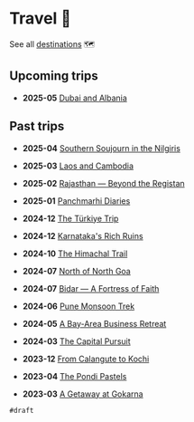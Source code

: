 # Travel 🎒

See all [destinations](destinations) 🗺

## Upcoming trips

- **2025-05** [Dubai and Albania](#dubai)

## Past trips

- **2025-04** [Southern Soujourn in the Nilgiris](#iti)
- **2025-03** [Laos and Cambodia](#luang-prabang)
- **2025-02** [Rajasthan — Beyond the Registan](jaipur#2025-02-22)
- **2025-01** [Panchmarhi Diaries](bhopal#2025-01-18)

- **2024-12** [The Türkiye Trip](delhi#2024-12-14)
- **2024-12** [Karnataka's Rich Ruins](hampi#2024-12-06)
- **2024-10** [The Himachal Trail](shimla#2024-10-12)
- **2024-07** [North of North Goa](goa#2024-07-26)
- **2024-07** [Bidar — A Fortress of Faith](bidar#2024-07-06)
- **2024-06** [Pune Monsoon Trek](pune)
- **2024-05** [A Bay-Area Business Retreat](san-jose#2024-05-10)
- **2024-03** [The Capital Pursuit](delhi)

- **2023-12** [From Calangute to Kochi](goa)
- **2023-04** [The Pondi Pastels](pondicherry)
- **2023-03** [A Getaway at Gokarna](gokarna)

`#draft`
